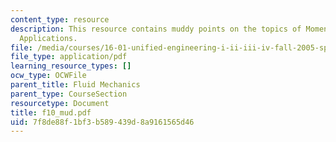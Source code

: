 ```yaml
---
content_type: resource
description: This resource contains muddy points on the topics of Momentum Theorem
  Applications.
file: /media/courses/16-01-unified-engineering-i-ii-iii-iv-fall-2005-spring-2006/7f8de88f1bf3b589439d8a9161565d46_f10_mud.pdf
file_type: application/pdf
learning_resource_types: []
ocw_type: OCWFile
parent_title: Fluid Mechanics
parent_type: CourseSection
resourcetype: Document
title: f10_mud.pdf
uid: 7f8de88f-1bf3-b589-439d-8a9161565d46
---
```


